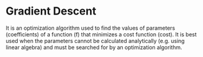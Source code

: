 # Gradient Descent

It is an optimization algorithm used to find the values of parameters (coefficients) of a function (f) that minimizes a cost function (cost). 
It is best used when the parameters cannot be calculated analytically (e.g. using linear algebra) and must be searched for by an optimization algorithm.
